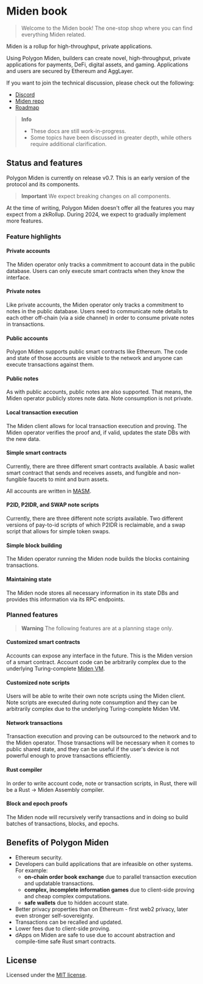 # Miden book

> Welcome to the Miden book! The one-stop shop where you can find everything Miden related.

Miden is a rollup for high-throughput, private applications.

Using Polygon Miden, builders can create novel, high-throughput, private applications for payments, DeFi, digital assets, and gaming. Applications and users are secured by Ethereum and AggLayer.

If you want to join the technical discussion, please check out the following:

* [Discord](https://discord.gg/0xpolygonRnD)
* [Miden repo](https://github.com/0xPolygonMiden)
* [Roadmap](roadmap.md)

> **Info**
> - These docs are still work-in-progress. 
> - Some topics have been discussed in greater depth, while others require additional clarification.

## Status and features

Polygon Miden is currently on release v0.7. This is an early version of the protocol and its components. 

> **Important**
> We expect breaking changes on all components.

At the time of writing, Polygon Miden doesn't offer all the features you may expect from a zkRollup. During 2024, we expect to gradually implement more features.

### Feature highlights

#### Private accounts

The Miden operator only tracks a commitment to account data in the public database. Users can only execute smart contracts when they know the interface.

#### Private notes

Like private accounts, the Miden operator only tracks a commitment to notes in the public database. Users need to communicate note details to each other off-chain (via a side channel) in order to consume private notes in transactions.

#### Public accounts

Polygon Miden supports public smart contracts like Ethereum. The code and state of those accounts are visible to the network and anyone can execute transactions against them.

#### Public notes

As with public accounts, public notes are also supported. That means, the Miden operator publicly stores note data. Note consumption is not private.

#### Local transaction execution

The Miden client allows for local transaction execution and proving. The Miden operator verifies the proof and, if valid, updates the state DBs with the new data.

#### Simple smart contracts

Currently, there are three different smart contracts available. A basic wallet smart contract that sends and receives assets, and fungible and non-fungible faucets to mint and burn assets.

All accounts are written in [MASM](https://0xpolygonmiden.github.io/miden-vm/user_docs/assembly/main.html).

#### P2ID, P2IDR, and SWAP note scripts

Currently, there are three different note scripts available. Two different versions of pay-to-id scripts of which P2IDR is reclaimable, and a swap script that allows for simple token swaps.

#### Simple block building

The Miden operator running the Miden node builds the blocks containing transactions.

#### Maintaining state

The Miden node stores all necessary information in its state DBs and provides this information via its RPC endpoints.

### Planned features

> **Warning**
> The following features are at a planning stage only.

#### Customized smart contracts

Accounts can expose any interface in the future. This is the Miden version of a smart contract. Account code can be arbitrarily complex due to the underlying Turing-complete [Miden VM](https://0xpolygonmiden.github.io/miden-vm/intro/main.html).

#### Customized note scripts

Users will be able to write their own note scripts using the Miden client. Note scripts are executed during note consumption and they can be arbitrarily complex due to the underlying Turing-complete Miden VM.

#### Network transactions

Transaction execution and proving can be outsourced to the network and to the Miden operator. Those transactions will be necessary when it comes to public shared state, and they can be useful if the user's device is not powerful enough to prove transactions efficiently.

#### Rust compiler

In order to write account code, note or transaction scripts, in Rust, there will be a Rust -> Miden Assembly compiler.

#### Block and epoch proofs

The Miden node will recursively verify transactions and in doing so build batches of transactions, blocks, and epochs.

## Benefits of Polygon Miden

* Ethereum security.
* Developers can build applications that are infeasible on other systems. For example:
   * **on-chain order book exchange** due to parallel transaction execution and updatable transactions.
   * **complex, incomplete information games** due to client-side proving and cheap complex computations.
   * **safe wallets** due to hidden account state.
* Better privacy properties than on Ethereum - first web2 privacy, later even stronger self-sovereignty.
* Transactions can be recalled and updated.
* Lower fees due to client-side proving.
* dApps on Miden are safe to use due to account abstraction and compile-time safe Rust smart contracts.

## License

Licensed under the [MIT license](http://opensource.org/licenses/MIT).
